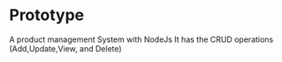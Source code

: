 # Prototype

A product management System with NodeJs
It has the CRUD operations (Add,Update,View, and Delete)

